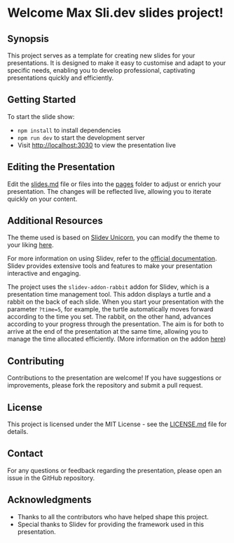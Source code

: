 # Welcome Max Sli.dev slides project!

## Synopsis

This project serves as a template for creating new slides for your presentations. It is designed to make it easy to customise and adapt to your specific needs, enabling you to develop professional, captivating presentations quickly and efficiently.

## Getting Started

To start the slide show:

- `npm install` to install dependencies
- `npm run dev` to start the development server
- Visit <http://localhost:3030> to view the presentation live

## Editing the Presentation

Edit the [slides.md](./slides.md) file or files into the [pages](./pages) folder to adjust or enrich your presentation. The changes will be reflected live, allowing you to iterate quickly on your content.

## Additional Resources

The theme used is based on [Slidev Unicorn](https://github.com/antfu/slidev-theme-unicorn), you can modify the theme to your liking [here](./theme/).

For more information on using Slidev, refer to the [official documentation](https://sli.dev/). Slidev provides extensive tools and features to make your presentation interactive and engaging.

The project uses the `slidev-addon-rabbit` addon for Slidev, which is a presentation time management tool. This addon displays a turtle and a rabbit on the back of each slide. When you start your presentation with the parameter `?time=5`, for example, the turtle automatically moves forward according to the time you set. The rabbit, on the other hand, advances according to your progress through the presentation. The aim is for both to arrive at the end of the presentation at the same time, allowing you to manage the time allocated efficiently. (More information on the addon [here](https://www.npmjs.com/package/slidev-addon-rabbit))

## Contributing

Contributions to the presentation are welcome! If you have suggestions or improvements, please fork the repository and submit a pull request.

## License

This project is licensed under the MIT License - see the [LICENSE.md](LICENSE.md) file for details.

## Contact

For any questions or feedback regarding the presentation, please open an issue in the GitHub repository.

## Acknowledgments

- Thanks to all the contributors who have helped shape this project.
- Special thanks to Slidev for providing the framework used in this presentation.
